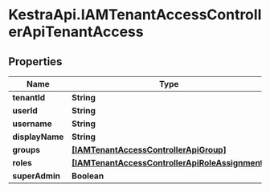 # KestraApi.IAMTenantAccessControllerApiTenantAccess

## Properties

Name | Type | Description | Notes
------------ | ------------- | ------------- | -------------
**tenantId** | **String** |  | [optional] 
**userId** | **String** |  | [optional] 
**username** | **String** |  | [optional] 
**displayName** | **String** |  | [optional] 
**groups** | [**[IAMTenantAccessControllerApiGroup]**](IAMTenantAccessControllerApiGroup.md) |  | [optional] 
**roles** | [**[IAMTenantAccessControllerApiRoleAssignment]**](IAMTenantAccessControllerApiRoleAssignment.md) |  | [optional] 
**superAdmin** | **Boolean** |  | [optional] 



